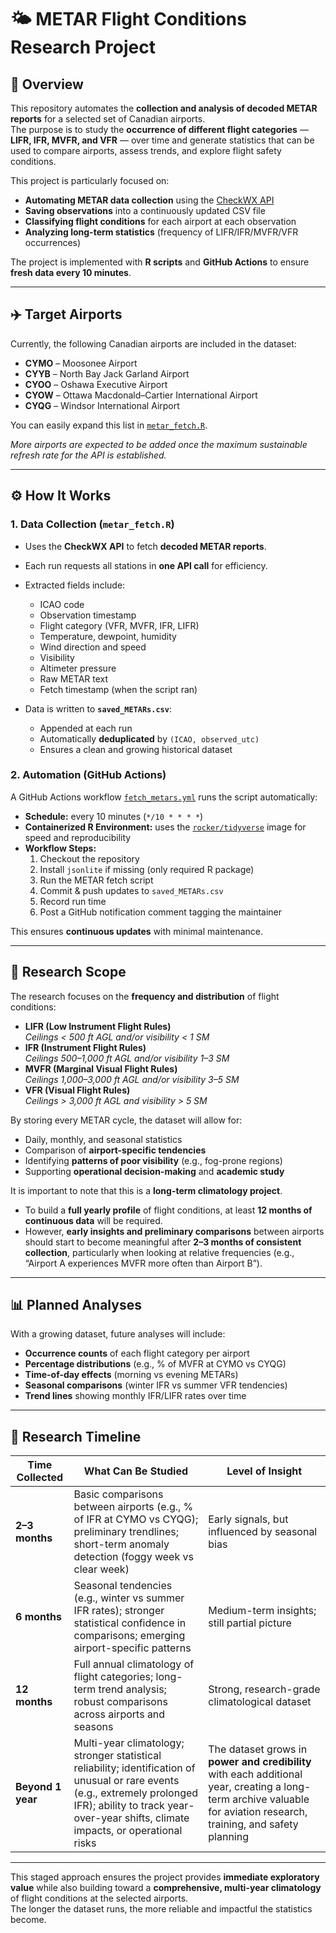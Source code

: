 # 🌤️ METAR Flight Conditions Research Project

## 📌 Overview
This repository automates the **collection and analysis of decoded METAR reports** for a selected set of Canadian airports.  
The purpose is to study the **occurrence of different flight categories** — **LIFR, IFR, MVFR, and VFR** — over time and generate statistics that can be used to compare airports, assess trends, and explore flight safety conditions.

This project is particularly focused on:
- **Automating METAR data collection** using the [CheckWX API](https://www.checkwx.com/)  
- **Saving observations** into a continuously updated CSV file  
- **Classifying flight conditions** for each airport at each observation  
- **Analyzing long-term statistics** (frequency of LIFR/IFR/MVFR/VFR occurrences)  

The project is implemented with **R scripts** and **GitHub Actions** to ensure **fresh data every 10 minutes**.

---

## ✈️ Target Airports
Currently, the following Canadian airports are included in the dataset:

- **CYMO** – Moosonee Airport  
- **CYYB** – North Bay Jack Garland Airport  
- **CYOO** – Oshawa Executive Airport  
- **CYOW** – Ottawa Macdonald–Cartier International Airport  
- **CYQG** – Windsor International Airport  

You can easily expand this list in [`metar_fetch.R`](metar_fetch.R).

*More airports are expected to be added once the maximum sustainable refresh rate for the API is established.*

---

## ⚙️ How It Works

### 1. Data Collection (`metar_fetch.R`)
- Uses the **CheckWX API** to fetch **decoded METAR reports**.
- Each run requests all stations in **one API call** for efficiency.
- Extracted fields include:
  - ICAO code
  - Observation timestamp
  - Flight category (VFR, MVFR, IFR, LIFR)
  - Temperature, dewpoint, humidity
  - Wind direction and speed
  - Visibility
  - Altimeter pressure
  - Raw METAR text
  - Fetch timestamp (when the script ran)

- Data is written to **`saved_METARs.csv`**:
  - Appended at each run
  - Automatically **deduplicated** by `(ICAO, observed_utc)`
  - Ensures a clean and growing historical dataset

### 2. Automation (GitHub Actions)
A GitHub Actions workflow [`fetch_metars.yml`](.github/workflows/fetch_metars.yml) runs the script automatically:

- **Schedule:** every 10 minutes (`*/10 * * * *`)
- **Containerized R Environment:** uses the [`rocker/tidyverse`](https://hub.docker.com/r/rocker/tidyverse) image for speed and reproducibility
- **Workflow Steps:**
  1. Checkout the repository  
  2. Install `jsonlite` if missing (only required R package)  
  3. Run the METAR fetch script  
  4. Commit & push updates to `saved_METARs.csv`  
  5. Record run time  
  6. Post a GitHub notification comment tagging the maintainer  

This ensures **continuous updates** with minimal maintenance.

---

## 🎯 Research Scope
The research focuses on the **frequency and distribution** of flight conditions:

- **LIFR (Low Instrument Flight Rules)**  
  *Ceilings < 500 ft AGL and/or visibility < 1 SM*
- **IFR (Instrument Flight Rules)**  
  *Ceilings 500–1,000 ft AGL and/or visibility 1–3 SM*
- **MVFR (Marginal Visual Flight Rules)**  
  *Ceilings 1,000–3,000 ft AGL and/or visibility 3–5 SM*
- **VFR (Visual Flight Rules)**  
  *Ceilings > 3,000 ft AGL and visibility > 5 SM*

By storing every METAR cycle, the dataset will allow for:
- Daily, monthly, and seasonal statistics  
- Comparison of **airport-specific tendencies**  
- Identifying **patterns of poor visibility** (e.g., fog-prone regions)  
- Supporting **operational decision-making** and **academic study**  

It is important to note that this is a **long-term climatology project**.  
- To build a **full yearly profile** of flight conditions, at least **12 months of continuous data** will be required.  
- However, **early insights and preliminary comparisons** between airports should start to become meaningful after **2–3 months of consistent collection**, particularly when looking at relative frequencies (e.g., “Airport A experiences MVFR more often than Airport B”).  

---

## 📊 Planned Analyses
With a growing dataset, future analyses will include:

- **Occurrence counts** of each flight category per airport  
- **Percentage distributions** (e.g., % of MVFR at CYMO vs CYQG)  
- **Time-of-day effects** (morning vs evening METARs)  
- **Seasonal comparisons** (winter IFR vs summer VFR tendencies)  
- **Trend lines** showing monthly IFR/LIFR rates over time  

---

## 📅 Research Timeline

| Time Collected | What Can Be Studied | Level of Insight |
|----------------|---------------------|-----------------|
| **2–3 months** | Basic comparisons between airports (e.g., % of IFR at CYMO vs CYQG); preliminary trendlines; short-term anomaly detection (foggy week vs clear week) | Early signals, but influenced by seasonal bias |
| **6 months**   | Seasonal tendencies (e.g., winter vs summer IFR rates); stronger statistical confidence in comparisons; emerging airport-specific patterns | Medium-term insights; still partial picture |
| **12 months**  | Full annual climatology of flight categories; long-term trend analysis; robust comparisons across airports and seasons | Strong, research-grade climatological dataset |
| **Beyond 1 year** | Multi-year climatology; stronger statistical reliability; identification of unusual or rare events (e.g., extremely prolonged IFR); ability to track year-over-year shifts, climate impacts, or operational risks | The dataset grows in **power and credibility** with each additional year, creating a long-term archive valuable for aviation research, training, and safety planning |

---

This staged approach ensures the project provides **immediate exploratory value** while also building toward a **comprehensive, multi-year climatology** of flight conditions at the selected airports.  
The longer the dataset runs, the more reliable and impactful the statistics become.
